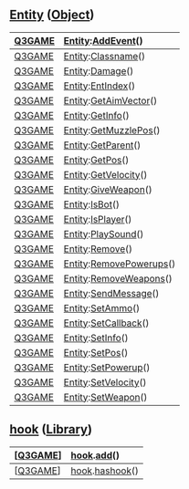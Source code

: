 ## [Entity](Entity.md) ([Object](Object.md)) ##

| [Q3GAME](Q3GAME.md) | [Entity](Entity.md):[AddEvent](AddEvent.md)() |
|:--------------------|:----------------------------------------------|
| [Q3GAME](Q3GAME.md) | [Entity](Entity.md):[Classname](Classname.md)() |
| [Q3GAME](Q3GAME.md) | [Entity](Entity.md):[Damage](Damage.md)()     |
| [Q3GAME](Q3GAME.md) | [Entity](Entity.md):[EntIndex](EntIndex.md)() |
| [Q3GAME](Q3GAME.md) | [Entity](Entity.md):[GetAimVector](GetAimVector.md)() |
| [Q3GAME](Q3GAME.md) | [Entity](Entity.md):[GetInfo](GetInfo.md)()   |
| [Q3GAME](Q3GAME.md) | [Entity](Entity.md):[GetMuzzlePos](GetMuzzlePos.md)() |
| [Q3GAME](Q3GAME.md) | [Entity](Entity.md):[GetParent](GetParent.md)() |
| [Q3GAME](Q3GAME.md) | [Entity](Entity.md):[GetPos](GetPos.md)()     |
| [Q3GAME](Q3GAME.md) | [Entity](Entity.md):[GetVelocity](GetVelocity.md)() |
| [Q3GAME](Q3GAME.md) | [Entity](Entity.md):[GiveWeapon](GiveWeapon.md)() |
| [Q3GAME](Q3GAME.md) | [Entity](Entity.md):[IsBot](IsBot.md)()       |
| [Q3GAME](Q3GAME.md) | [Entity](Entity.md):[IsPlayer](IsPlayer.md)() |
| [Q3GAME](Q3GAME.md) | [Entity](Entity.md):[PlaySound](PlaySound.md)() |
| [Q3GAME](Q3GAME.md) | [Entity](Entity.md):[Remove](Remove.md)()     |
| [Q3GAME](Q3GAME.md) | [Entity](Entity.md):[RemovePowerups](RemovePowerups.md)() |
| [Q3GAME](Q3GAME.md) | [Entity](Entity.md):[RemoveWeapons](RemoveWeapons.md)() |
| [Q3GAME](Q3GAME.md) | [Entity](Entity.md):[SendMessage](SendMessage.md)() |
| [Q3GAME](Q3GAME.md) | [Entity](Entity.md):[SetAmmo](SetAmmo.md)()   |
| [Q3GAME](Q3GAME.md) | [Entity](Entity.md):[SetCallback](SetCallback.md)() |
| [Q3GAME](Q3GAME.md) | [Entity](Entity.md):[SetInfo](SetInfo.md)()   |
| [Q3GAME](Q3GAME.md) | [Entity](Entity.md):[SetPos](SetPos.md)()     |
| [Q3GAME](Q3GAME.md) | [Entity](Entity.md):[SetPowerup](SetPowerup.md)() |
| [Q3GAME](Q3GAME.md) | [Entity](Entity.md):[SetVelocity](SetVelocity.md)() |
| [Q3GAME](Q3GAME.md) | [Entity](Entity.md):[SetWeapon](SetWeapon.md)() |

## [hook](hook.md) ([Library](Library.md)) ##

| [[Q3GAME](Q3GAME.md)] | [hook](hook.md).[add](add.md)() |
|:----------------------|:--------------------------------|
| [[Q3GAME](Q3GAME.md)] | [hook](hook.md).[hashook](hashook.md)() |